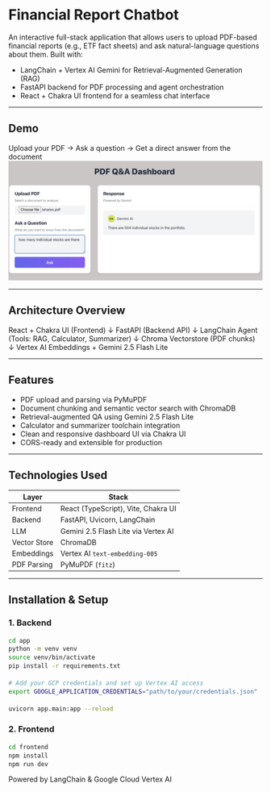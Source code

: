 # Financial Report Chatbot

An interactive full-stack application that allows users to upload PDF-based financial reports (e.g., ETF fact sheets) and ask natural-language questions about them. Built with:

- LangChain + Vertex AI Gemini for Retrieval-Augmented Generation (RAG)
- FastAPI backend for PDF processing and agent orchestration
- React + Chakra UI frontend for a seamless chat interface

---

## Demo

Upload your PDF → Ask a question → Get a direct answer from the document  
![Screenshot](./demo.png)

---

## Architecture Overview

React + Chakra UI (Frontend)
↓
FastAPI (Backend API)
↓
LangChain Agent (Tools: RAG, Calculator, Summarizer)
↓
Chroma Vectorstore (PDF chunks)
↓
Vertex AI Embeddings + Gemini 2.5 Flash Lite

---

## Features

- PDF upload and parsing via PyMuPDF
- Document chunking and semantic vector search with ChromaDB
- Retrieval-augmented QA using Gemini 2.5 Flash Lite
- Calculator and summarizer toolchain integration
- Clean and responsive dashboard UI via Chakra UI
- CORS-ready and extensible for production

---

## Technologies Used

| Layer         | Stack                                             |
|---------------|--------------------------------------------------|
| Frontend      | React (TypeScript), Vite, Chakra UI              |
| Backend       | FastAPI, Uvicorn, LangChain                      |
| LLM           | Gemini 2.5 Flash Lite via Vertex AI              |
| Vector Store  | ChromaDB                                         |
| Embeddings    | Vertex AI `text-embedding-005`                   |
| PDF Parsing   | PyMuPDF (`fitz`)                                 |

---

## Installation & Setup

### 1. Backend

```bash
cd app
python -m venv venv
source venv/bin/activate
pip install -r requirements.txt

# Add your GCP credentials and set up Vertex AI access
export GOOGLE_APPLICATION_CREDENTIALS="path/to/your/credentials.json"

uvicorn app.main:app --reload
```
### 2. Frontend
```bash
cd frontend
npm install
npm run dev
```

Powered by LangChain & Google Cloud Vertex AI

